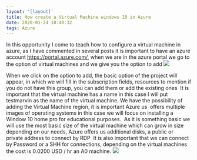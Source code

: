 ```yaml
---
layout: '[layout]'
title: How create a Virtual Machine windows 10 in Azure
date: 2020-01-24 18:40:32
tags: Azure
---
```

In this opportunity I come to teach how to configure a virtual machine in azure, as I have commented in several posts it is important to have an azure account https://portal.azure.com/, when we are in the azure portal we go to the option of virtual machines and we give you the option to add
 ![](/images/virtualmachine.jpg)

 When we click on the option to add, the basic option of the project will appear, in which we will fill in the subscription fields, resources to mention if you do not have this group, you can add them or add the existing ones
 It is important that the virtual machine has a name in this case I will put testmarvin as the name of the virtual machine. We have the possibility of adding the Virtual Machine region, it is important Azure us
 offers multiple images of operating systems in this case we will focus on installing a WIndow 10 home pro for educational purposes.
 As it is something basic we will use the most basic size of the virtual machine which can grow in size depending on our needs, Azure offers us additional disks, a public or private address to connect by RDP
 It is also important that we can connect by Password or a SHH for connections, depending on the virtual machines the cost is 0.0200 USD / hr an A0 machine.
 ![](/images/virtualmachine2.jpg)